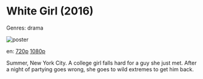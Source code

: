 # White Girl (2016)

Genres: drama

![poster](http://image.tmdb.org/t/p/w500/tbpza4ApPHcuYNpzXupWH60ZoKy.jpg)

en:
  [720p](magnet:?xt=urn:btih:331E4F19DB8F1114ACCF213B0AD1B3014FBEC19A&tr=udp://glotorrents.pw:6969/announce&tr=udp://tracker.opentrackr.org:1337/announce&tr=udp://torrent.gresille.org:80/announce&tr=udp://tracker.openbittorrent.com:80&tr=udp://tracker.coppersurfer.tk:6969&tr=udp://tracker.leechers-paradise.org:6969&tr=udp://p4p.arenabg.ch:1337&tr=udp://tracker.internetwarriors.net:1337)
  [1080p](magnet:?xt=urn:btih:95B7786E52FF90041016712E8692247B2E822A53&tr=udp://glotorrents.pw:6969/announce&tr=udp://tracker.opentrackr.org:1337/announce&tr=udp://torrent.gresille.org:80/announce&tr=udp://tracker.openbittorrent.com:80&tr=udp://tracker.coppersurfer.tk:6969&tr=udp://tracker.leechers-paradise.org:6969&tr=udp://p4p.arenabg.ch:1337&tr=udp://tracker.internetwarriors.net:1337)
  


Summer, New York City. A college girl falls hard for a guy she just met. After a night of partying goes wrong, she goes to wild extremes to get him back.
